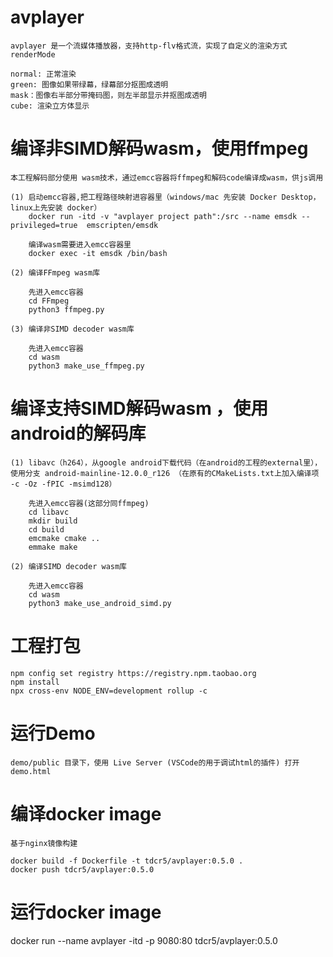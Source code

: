# avplayer
    avplayer 是一个流媒体播放器，支持http-flv格式流，实现了自定义的渲染方式renderMode

    normal: 正常渲染
    green: 图像如果带绿幕，绿幕部分抠图成透明
    mask：图像右半部分带掩码图，则左半部显示并抠图成透明
    cube: 渲染立方体显示



# 编译非SIMD解码wasm，使用ffmpeg
    本工程解码部分使用 wasm技术，通过emcc容器将ffmpeg和解码code编译成wasm，供js调用

    (1) 启动emcc容器,把工程路径映射进容器里（windows/mac 先安装 Docker Desktop， linux上先安装 docker）
        docker run -itd -v "avplayer project path":/src --name emsdk --privileged=true  emscripten/emsdk

        编译wasm需要进入emcc容器里
        docker exec -it emsdk /bin/bash

    (2) 编译FFmpeg wasm库
        
        先进入emcc容器
        cd FFmpeg
        python3 ffmpeg.py

    (3) 编译非SIMD decoder wasm库 

        先进入emcc容器
        cd wasm
        python3 make_use_ffmpeg.py

 # 编译支持SIMD解码wasm ，使用android的解码库

    (1) libavc（h264），从google android下载代码（在android的工程的external里），使用分支 android-mainline-12.0.0_r126 （在原有的CMakeLists.txt上加入编译项 -c -Oz -fPIC -msimd128）

        先进入emcc容器(这部分同ffmpeg)
        cd libavc
        mkdir build
        cd build
        emcmake cmake ..
        emmake make       

    (2) 编译SIMD decoder wasm库 

        先进入emcc容器
        cd wasm
        python3 make_use_android_simd.py

# 工程打包
   
    npm config set registry https://registry.npm.taobao.org
    npm install
    npx cross-env NODE_ENV=development rollup -c 

# 运行Demo

    demo/public 目录下，使用 Live Server (VSCode的用于调试html的插件) 打开 demo.html


# 编译docker image

    基于nginx镜像构建

    docker build -f Dockerfile -t tdcr5/avplayer:0.5.0 .
    docker push tdcr5/avplayer:0.5.0



# 运行docker image

docker run --name avplayer -itd -p 9080:80 tdcr5/avplayer:0.5.0





